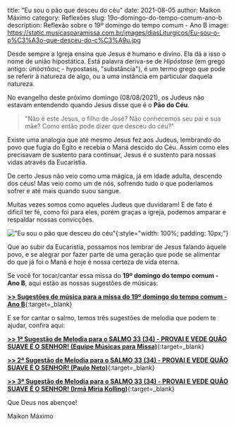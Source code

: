 title: "Eu sou o pão que desceu do céu"
date: 2021-08-05
author: Maikon Máximo
category: Reflexões
slug: 19o-domingo-do-tempo-comum-ano-b
description: Reflexão sobre o 19º domingo do tempo comum - Ano B
image: https://static.musicasparamissa.com.br/images/diasLiturgicos/Eu-sou-o-p%C3%A3o-que-desceu-do-c%C3%A9u.jpg

Desde sempre a Igreja ensina que Jesus é humano e divino.
Ela dá a isso o nome de união hipostática.
Está palavra deriva-se de _Hipóstase_ (em grego antigo: ὑπόστᾰσις - hypostasis, "substância"),
é um termo grego que pode se referir à natureza de algo, ou a uma instância em particular daquela natureza.

No evangelho deste próximo domingo (08/08/2021), os Judeus não estavam entendendo quando Jesus disse que é o **Pão do Céu**.

>"Não é este Jesus, o filho de José?
Não conhecemos seu pai e sua mãe?
Como então pode dizer que desceu do céu?"

Existe uma analogia que até mesmo Jesus fez aos Judeus,
lembrando do povo que fugia do Egito e recebia o Maná descido do Céu.
Assim como eles precisavam de sustento para continuar,
Jesus é o sustento para nossas vidas através da Eucaristia.

De certo Jesus não veio como uma mágica, já em idade adulta, descendo dos céus!
Mas veio como um de nós, sofrendo tudo o que poderíamos sofrer e até mais quando suou sangue.

Muitas vezes somos como aqueles Judeus que duvidaram!
E de fato é difícil ter fé, como foi para eles,
porém graças a igreja, podemos amparar e respaldar nossas convicções.

!["Eu sou o pão que desceu do céu"](https://static.musicasparamissa.com.br/images/diasLiturgicos/Eu-sou-o-p%C3%A3o-que-desceu-do-c%C3%A9u.jpg){:style="width: 100%; padding: 10px;"}

Que ao subir da Eucaristia, possamos nos lembrar de Jesus falando àquele povo,
e se alegrar por fazer parte de uma geração que pode se alimentar do que já foi o Maná e hoje é nossa certeza de vida eterna.

Se você for tocar/cantar essa missa do **19º domingo do tempo comum - Ano B**, aqui estão as nossas sugestões de músicas:

[**>> Sugestões de música para a missa do 19º domingo do tempo comum - Ano B**](https://musicasparamissa.com.br/sugestoes-para/19o-domingo-do-tempo-comum-ano-b/){:target=\_blank}

E se for cantar o salmo, temos três sugestões de melodia que podem te ajudar, confira aqui:

[**>> 1ª Sugestão de Melodia para o SALMO 33 (34) - PROVAI E VEDE QUÃO SUAVE É O SENHOR! (Equipe Músicas para Missa)**](https://musicasparamissa.com.br/musica/salmo-33-provai-e-vede-quao-suave-e-o-senhor/){:target=\_blank}

[**>> 2ª Sugestão de Melodia para o SALMO 33 (34) - PROVAI E VEDE QUÃO SUAVE É O SENHOR! (Paulo Neto)**](https://musicasparamissa.com.br/musica/salmo-33-provai-e-vede-quao-suave-e-o-senhor-paulo-neto/){:target=\_blank}

[**>> 3ª Sugestão de Melodia para o SALMO 33 (34) - PROVAI E VEDE QUÃO SUAVE É O SENHOR! (Irmã Miria Kolling)**](https://musicasparamissa.com.br/musica/salmo-33-34-provai-e-vede-quao-suave-e-o-senhor-ir-miria/){:target=\_blank}

Que Deus nos abençoe!

Maikon Máximo
